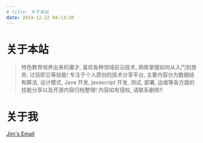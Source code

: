 ```yaml
---
# title: 关于本站
date: 2019-12-22 04:13:20
---
```


# <i class="fa fa-home" aria-hidden="true"></i> 关于本站

> <i class="fa fa-quote-left fa-3x fa-pull-left" aria-hidden="true"></i>
> 特色教育培养出来的庸才, 喜欢各种领域前沿技术, 熟练掌握如何从入门到放弃, 过目即忘等技能! 专注于个人原创的技术分享平台, 主要内容分为数据结构算法, 设计模式, Java 开发, javascript 开发, 测试, 部署, 运维等各方面的技能分享以及开源内容归档整理! 内容如有侵权, 请联系删除!!

# <i class="fa fa-address-card" aria-hidden="true"></i> 关于我

  <i class="fa fa-envelope" aria-hidden="true"></i> [Jim's Email](mailto:q32@foxmail.com)